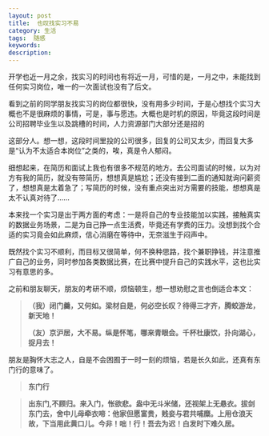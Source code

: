 ```yaml
---
layout: post
title:  也叹找实习不易
category: 生活
tags:  随感
keywords: 
description: 
---
```


开学也近一月之余，找实习的时间也有将近一月，可惜的是，一月之中，未能找到任何实习岗位，唯一的一次面试也没有了后文。

看到之前的同学朋友找实习的岗位都很快，没有用多少时间，于是心想找个实习大概也不是很麻烦的事情，可是，事与愿违。大概也是时机的原因，毕竟这段时间是公司招聘毕业生以及跳槽的时间，人力资源部门大部分还是招的

这部分人。想一想，这段时间里投的公司很多，回复的公司又太少，而回复大多是“认为不太适合本岗位”之类的，唉，真是令人郁闷。

细想起来，在简历和面试上我也有很多不规范的地方。去公司面试的时候，以为对方有我的简历，就没有带简历，想想真是尴尬；还没有接到二面的通知就询问薪资了，想想真是太着急了；写简历的时候，没有重点突出对方需要的技能，想想真是太不认真对待了……

本来找一个实习是出于两方面的考虑：一是将自己的专业技能加以实践，接触真实的数据业务场景，二是为自己挣一点生活费，毕竟还有学费的压力。没想到找个合适的实习竟会如此麻烦，信心消磨在等待中，无奈滋生于闷声中。

既然找个实习不顺利，而目标又很简单，何不换种思路，找个兼职挣钱，并注意推广自己的业务，同时参加各类数据比赛，在比赛中提升自己的实践水平，这也比实习有意思的多。

之前和朋友聊天，朋友的考研不顺，烦恼顿生，想一想劝慰之言也倒适合本文：
  
> **（我）闭门羹，又何如。梁材自是，何必空长叹？待得三才齐，腾蛟游龙，新天地！**
> 
> **（友）京沪居，大不易。纵是怀笔，哪来青眼会。千杯杜康饮，扑向湖心，捉月去！**

朋友是胸怀大志之人，自是不会困囿于一时一刻的烦恼，若是长久如此，还真有东门行的意味了。

> **东门行**

>**出东门,不顾归。来入门，怅欲悲。盎中无斗米储，还视架上无悬衣。拔剑东门去，舍中儿母牵衣啼：他家但愿富贵，贱妾与君共哺糜。上用仓浪天故，下当用此黄口儿。今非！咄！行！吾去为迟！白发时下难久居。**
    
